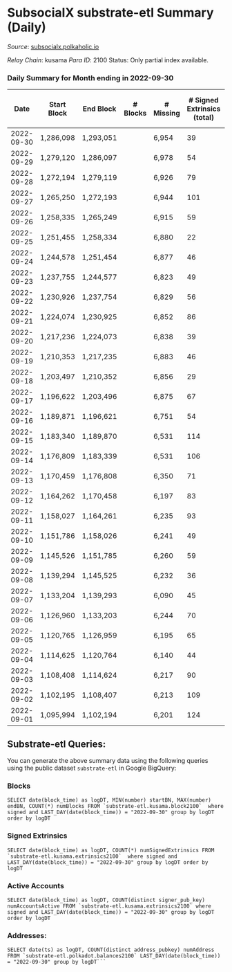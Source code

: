 # SubsocialX substrate-etl Summary (Daily)

_Source_: [subsocialx.polkaholic.io](https://subsocialx.polkaholic.io)

*Relay Chain*: kusama
*Para ID*: 2100
Status: Only partial index available.


### Daily Summary for Month ending in 2022-09-30


| Date | Start Block | End Block | # Blocks | # Missing | # Signed Extrinsics (total) | # Active Accounts | # Addresses with Balances | # Events | # Transfers | # XCM Transfers In | # XCM Transfers Out |
| ---- | ----------- | --------- | -------- | --------- | --------------------------- | ----------------- | ------------------------- | -------- | ----------- | ------------------ | ------------------- |
| 2022-09-30 | 1,286,098 | 1,293,051 |  | 6,954 | 39 |  | 33,870 | 13,759 |   |   |   |
| 2022-09-29 | 1,279,120 | 1,286,097 |  | 6,978 | 54 |  |  | 13,998 |   |   |   |
| 2022-09-28 | 1,272,194 | 1,279,119 |  | 6,926 | 79 |  |  | 13,839 |   |   |   |
| 2022-09-27 | 1,265,250 | 1,272,193 |  | 6,944 | 101 |  |  | 13,944 |   |   |   |
| 2022-09-26 | 1,258,335 | 1,265,249 |  | 6,915 | 59 |  |  | 13,873 | 1  |   |   |
| 2022-09-25 | 1,251,455 | 1,258,334 |  | 6,880 | 22 |  |  | 13,749 |   |   |   |
| 2022-09-24 | 1,244,578 | 1,251,454 |  | 6,877 | 46 |  |  | 13,766 |   |   |   |
| 2022-09-23 | 1,237,755 | 1,244,577 |  | 6,823 | 49 |  |  | 13,467 |   |   |   |
| 2022-09-22 | 1,230,926 | 1,237,754 |  | 6,829 | 56 |  |  | 13,544 |   |   |   |
| 2022-09-21 | 1,224,074 | 1,230,925 |  | 6,852 | 86 |  |  | 13,870 |   |   |   |
| 2022-09-20 | 1,217,236 | 1,224,073 |  | 6,838 | 39 |  |  | 13,599 |   |   |   |
| 2022-09-19 | 1,210,353 | 1,217,235 |  | 6,883 | 46 |  |  | 13,667 |   |   |   |
| 2022-09-18 | 1,203,497 | 1,210,352 |  | 6,856 | 29 |  |  | 13,671 |   |   |   |
| 2022-09-17 | 1,196,622 | 1,203,496 |  | 6,875 | 67 |  |  | 13,859 |   |   |   |
| 2022-09-16 | 1,189,871 | 1,196,621 |  | 6,751 | 54 |  |  | 13,389 |   |   |   |
| 2022-09-15 | 1,183,340 | 1,189,870 |  | 6,531 | 114 |  |  | 13,198 |   |   |   |
| 2022-09-14 | 1,176,809 | 1,183,339 |  | 6,531 | 106 |  |  | 13,129 |   |   |   |
| 2022-09-13 | 1,170,459 | 1,176,808 |  | 6,350 | 71 |  |  | 12,744 |   |   |   |
| 2022-09-12 | 1,164,262 | 1,170,458 |  | 6,197 | 83 |  |  | 12,430 |   |   |   |
| 2022-09-11 | 1,158,027 | 1,164,261 |  | 6,235 | 93 | 28 |  | 12,350 |   |   |   |
| 2022-09-10 | 1,151,786 | 1,158,026 |  | 6,241 | 49 | 24 |  | 12,476 |   |   |   |
| 2022-09-09 | 1,145,526 | 1,151,785 |  | 6,260 | 59 | 28 |  | 12,158 |   |   |   |
| 2022-09-08 | 1,139,294 | 1,145,525 |  | 6,232 | 36 | 24 |  | 12,224 |   |   |   |
| 2022-09-07 | 1,133,204 | 1,139,293 |  | 6,090 | 45 | 21 |  | 11,685 |   |   |   |
| 2022-09-06 | 1,126,960 | 1,133,203 |  | 6,244 | 70 | 28 |  | 12,559 |   |   |   |
| 2022-09-05 | 1,120,765 | 1,126,959 |  | 6,195 | 65 | 32 |  | 12,526 |   |   |   |
| 2022-09-04 | 1,114,625 | 1,120,764 |  | 6,140 | 44 |  |  | 12,395 |   |   |   |
| 2022-09-03 | 1,108,408 | 1,114,624 |  | 6,217 | 90 |  |  | 12,669 |   |   |   |
| 2022-09-02 | 1,102,195 | 1,108,407 |  | 6,213 | 109 |  |  | 12,722 | 1  |   |   |
| 2022-09-01 | 1,095,994 | 1,102,194 |  | 6,201 | 124 |  |  | 12,758 | 1  |   |   |

## Substrate-etl Queries:
You can generate the above summary data using the following queries using the public dataset `substrate-etl` in Google BigQuery:


### Blocks
```
SELECT date(block_time) as logDT, MIN(number) startBN, MAX(number) endBN, COUNT(*) numBlocks FROM `substrate-etl.kusama.block2100`  where signed and LAST_DAY(date(block_time)) = "2022-09-30" group by logDT order by logDT
```


### Signed Extrinsics
```
SELECT date(block_time) as logDT, COUNT(*) numSignedExtrinsics FROM `substrate-etl.kusama.extrinsics2100`  where signed and LAST_DAY(date(block_time)) = "2022-09-30" group by logDT order by logDT
```


### Active Accounts
```
SELECT date(block_time) as logDT, COUNT(distinct signer_pub_key) numAccountsActive FROM `substrate-etl.kusama.extrinsics2100` where signed and LAST_DAY(date(block_time)) = "2022-09-30" group by logDT order by logDT
```


### Addresses:
```
SELECT date(ts) as logDT, COUNT(distinct address_pubkey) numAddress FROM `substrate-etl.polkadot.balances2100` LAST_DAY(date(block_time)) = "2022-09-30" group by logDT```


